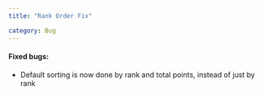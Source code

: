 ```yaml
---
title: "Rank Order Fix"

category: Bug
---
```


#### Fixed bugs:

* Default sorting is now done by rank and total points, instead of just by rank


